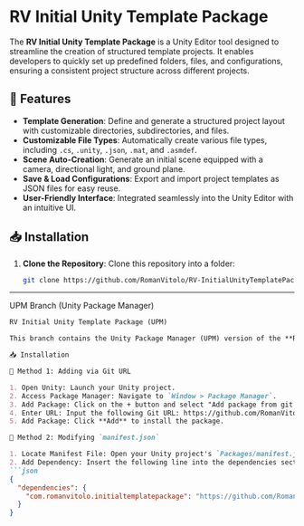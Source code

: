 # RV Initial Unity Template Package

The **RV Initial Unity Template Package** is a Unity Editor tool designed to streamline the creation of structured template projects. It enables developers to quickly set up predefined folders, files, and configurations, ensuring a consistent project structure across different projects.

## 🚀 Features

- **Template Generation**: Define and generate a structured project layout with customizable directories, subdirectories, and files.
- **Customizable File Types**: Automatically create various file types, including `.cs`, `.unity`, `.json`, `.mat`, and `.asmdef`.
- **Scene Auto-Creation**: Generate an initial scene equipped with a camera, directional light, and ground plane.
- **Save & Load Configurations**: Export and import project templates as JSON files for easy reuse.
- **User-Friendly Interface**: Integrated seamlessly into the Unity Editor with an intuitive UI.

## 📥 Installation

1. **Clone the Repository**: Clone this repository into a folder:
   ```sh
   git clone https://github.com/RomanVitolo/RV-InitialUnityTemplatePackage.git 


---

UPM Branch (Unity Package Manager)

```markdown
RV Initial Unity Template Package (UPM)

This branch contains the Unity Package Manager (UPM) version of the **RV Initial Unity Template Package, facilitating easy installation and updates through UPM without altering the existing project structure.

📥 Installation

🔹 Method 1: Adding via Git URL

1. Open Unity: Launch your Unity project.
2. Access Package Manager: Navigate to `Window > Package Manager`.
3. Add Package: Click on the + button and select "Add package from git URL...".
4. Enter URL: Input the following Git URL: https://github.com/RomanVitolo/RV-InitialUnityTemplatePackage.git#upm
5. Add Package: Click **Add** to install the package.

🔹 Method 2: Modifying `manifest.json`

1. Locate Manifest File: Open your Unity project's `Packages/manifest.json` file.
2. Add Dependency: Insert the following line into the dependencies section:
```json
{
  "dependencies": {
    "com.romanvitolo.initialtemplatepackage": "https://github.com/RomanVitolo/RV-InitialUnityTemplatePackage.git#upm"
  }
}

